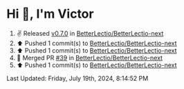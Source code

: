 <h1>Hi 👋, I'm Victor </h1>

<!--RECENT_ACTIVITY:start-->
1. ✌️ Released [v0.7.0](https://github.com/BetterLectio/BetterLectio-next/releases/tag/v0.7.0) in [BetterLectio/BetterLectio-next](https://github.com/BetterLectio/BetterLectio-next)<br>
2. ⬆️ Pushed 1 commit(s) to [BetterLectio/BetterLectio-next](https://github.com/BetterLectio/BetterLectio-next)<br>
3. ⬆️ Pushed 1 commit(s) to [BetterLectio/BetterLectio-next](https://github.com/BetterLectio/BetterLectio-next)<br>
4. 🎉 Merged PR [#39](https://github.com/BetterLectio/BetterLectio-next/pull/39) in [BetterLectio/BetterLectio-next](https://github.com/BetterLectio/BetterLectio-next)<br>
5. ⬆️ Pushed 1 commit(s) to [BetterLectio/BetterLectio-next](https://github.com/BetterLectio/BetterLectio-next)<br>
<!--RECENT_ACTIVITY:end-->

<!--RECENT_ACTIVITY:last_update-->
Last Updated: Friday, July 19th, 2024, 8:14:52 PM
<!--RECENT_ACTIVITY:last_update_end-->
